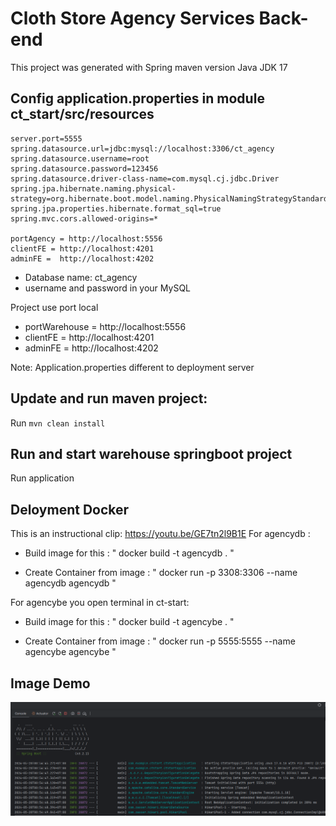 # Cloth Store Agency Services Back-end

This project was generated with Spring maven version Java JDK 17

## Config application.properties in module ct_start/src/resources

```
server.port=5555
spring.datasource.url=jdbc:mysql://localhost:3306/ct_agency
spring.datasource.username=root
spring.datasource.password=123456
spring.datasource.driver-class-name=com.mysql.cj.jdbc.Driver
spring.jpa.hibernate.naming.physical-strategy=org.hibernate.boot.model.naming.PhysicalNamingStrategyStandardImpl
spring.jpa.properties.hibernate.format_sql=true
spring.mvc.cors.allowed-origins=*

portAgency = http://localhost:5556
clientFE = http://localhost:4201
adminFE =  http://localhost:4202
```
 - Database name: ct_agency
 - username and password in your MySQL

 Project use port local
 - portWarehouse = http://localhost:5556
 - clientFE = http://localhost:4201
 - adminFE =  http://localhost:4202

Note: Application.properties different to deployment server
   
## Update and run maven project:
Run `mvn clean install`

## Run and start warehouse springboot project
Run application

## Deloyment Docker

This is an instructional clip: https://youtu.be/GE7tn2l9B1E 
For agencydb :

 - Build image for this : " docker build -t agencydb . "

 - Create Container from image : " docker run -p 3308:3306 --name agencydb agencydb "

For agencybe you open terminal in ct-start:

 - Build image for this : " docker build -t agencybe . "

 - Create Container from image : " docker run -p 5555:5555 --name agencybe agencybe "
## Image Demo
![agency](https://github.com/Kaicity/Kaicity/blob/main/assets/Screenshot%202024-05-20%20005525.png)

